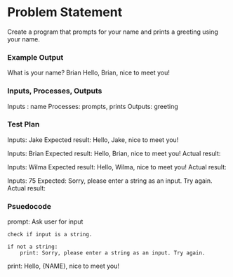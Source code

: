 # Problem Statement

Create a program that prompts for your name and prints a greeting using your name.

### Example Output
What is your name? Brian
Hello, Brian, nice to meet you!

### Inputs, Processes, Outputs
Inputs : name
Processes: prompts, prints
Outputs: greeting

### Test Plan
Inputs: Jake
Expected result: Hello, Jake, nice to meet you!

Inputs: Brian 
Expected result: Hello, Brian, nice to meet you!
Actual result:

Inputs: Wilma 
Expected result: Hello, Wilma, nice to meet you!
Actual result:

Inputs: 75 
Expected: Sorry, please enter a string as an input. Try again. 
Actual result:

### Psuedocode

prompt: Ask user for input

    check if input is a string.

    if not a string:
        print: Sorry, please enter a string as an input. Try again.

print: Hello, {NAME}, nice to meet you!

